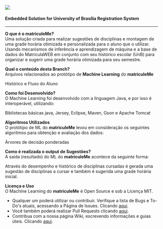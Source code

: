 ![](https://github.com/sant0ro/matriculeMe/raw/server/Logo.png)
#### Embedded Solution for University of Brasília Registration System
-------------------------------------

<b>O que é o matriculeMe?</b><br>
Uma solução criada para realizar sugestões de disciplinas e montagem de uma grade horária otimizada e personalizada para o aluno que o utilizar. Usando mecanismos de inferência e aprendizagem de máquina e a base de dados do MatriculaWEB em conjunto com seu histórico escolar (UnB) para organizar e sugerir uma grade horária otimizada para seu semestre.

<b>Qual o conteúdo desta Branch?</b><br>
Arquivos relacionados ao protótipo de **Machine Learning** do **matriculeMe**

Histórico e Fluxo do Aluno

<b>Como foi Desenvolvido?</b><br>
O Machine Learning foi desenvolvido com a linguagem Java, e por isso é interoperável, utilizando:

Bibliotecas básicas java, Jersey, Eclipse, Maven, Gson e Apache Tomcat

<b>Algoritmos Utilizados</b><br>
O protótipo de ML do **matriculeMe** levou em consideração os seguintes algoritmos para obtenção e avaliação dos dados:

Àrvores de decisão ponderadas

<b>Como é realizada o output de Sugestões?</b><br>
A saída (resultado) do ML do **matriculeMe** acontece da seguinte forma:

Através do desempenho e histórico de disciplinas cursadas é gerada uma sugestão de disciplinas a cursar e também é sugerida uma grade horária inicial.

<b>Licença e Uso</b><br>
O Machine Learning do **matriculeMe** é Open Source e sob a Licença MIT. 

* Qualquer um poderá utilizar ou contribuir. Verifique a lista de Bugs e To-Do's atuais, acessando a Página de Issues. Clicando [aqui](https://github.com/sant0ro/matriculeMe/issues). 
* Você também poderá realizar Pull Requests clicando [aqui](https://github.com/sant0ro/matriculeMe/pulls).
* Contribua com a nossa página Wiki, escrevendo informações e guias úteis. Clicando [aqui](https://github.com/sant0ro/matriculeMe/wiki).
